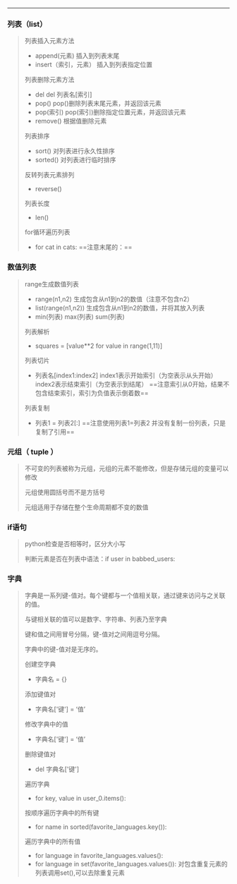 

***

### 列表（list）

>   列表插入元素方法
>
>   *   append(元素)		 			插入到列表末尾
>   *   insert（索引，元素）        插入到列表指定位置
>
>   列表删除元素方法
>
>   *   del                                        del  列表名[索引]
>   *   pop()                                     pop()删除列表末尾元素，并返回该元素
>   *   pop(索引)                              pop(索引)删除指定位置元素，并返回该元素
>   *   remove()                               根据值删除元素
>
>   列表排序
>
>   *   sort()                                      对列表进行永久性排序
>   *   sorted()                                  对列表进行临时排序
>
>   反转列表元素排列
>
>   *   reverse()
>
>   列表长度
>
>   *   len()
>
>   for循环遍历列表
>
>   *   for cat in cats:                        ==注意末尾的：==



### 数值列表

>   range生成数值列表
>
>   *   range(n1,n2)                          生成包含从n1到n2的数值（注意不包含n2）
>   *   list(range(n1,n2))                   生成包含从n1到n2的数值，并将其放入列表
>   *   min(列表)  max(列表)  sum(列表)
>
>   列表解析
>
>   *   squares = [value**2 for value in range(1,11)]
>
>   列表切片
>
>   *   列表名[index1:index2]           index1表示开始索引（为空表示从头开始）index2表示结束索引（为空表示到结尾）        ==注意索引从0开始，结果不包含结束索引，索引为负值表示倒着数==
>
>   列表复制
>
>   *   列表1 = 列表2[:]                  ==注意使用列表1=列表2 并没有复制一份列表，只是复制了引用==



### 元组（ tuple ）

>   不可变的列表被称为元组，元组的元素不能修改，但是存储元组的变量可以修改
>
>   元组使用圆括号而不是方括号
>
>   元组适用于存储在整个生命周期都不变的数值



### if语句

>   python检查是否相等时，区分大小写
>
>   判断元素是否在列表中语法：if user in babbed_users:



### 字典

>   字典是一系列键-值对。每个键都与一个值相关联，通过键来访问与之关联的值。
>
>   与键相关联的值可以是数字、字符串、列表乃至字典
>
>   键和值之间用冒号分隔，键-值对之间用逗号分隔。
>
>   字典中的键-值对是无序的。
>
>   创建空字典
>
>   *   字典名 = {}
>
>   添加键值对
>
>   *   字典名['键'] = ‘值’
>
>   修改字典中的值
>
>   *   字典名['键'] = ‘值’
>
>   删除键值对
>
>   *   del 字典名['键']
>
>   遍历字典
>
>   *   for key, value in user_0.items():
>
>   按顺序遍历字典中的所有键
>
>   *   for name in sorted(favorite_languages.key()):
>
>   遍历字典中的所有值
>
>   *   for language in favorite_languages.values():
>   *   for language in set(favorite_languages.values()):           对包含重复元素的列表调用set(),可以去除重复元素       

